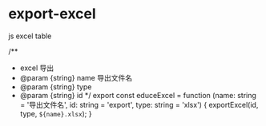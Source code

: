 # export-excel
js excel table 

/**
 * excel 导出
 * @param {string} name  导出文件名
 * @param {string} type
 * @param {string} id
 */
export const educeExcel = function (name: string = '导出文件名', id: string = 'export', type: string = 'xlsx') {
  exportExcel(id, type, `${name}.xlsx`);
}